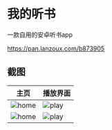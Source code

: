 # 我的听书

一款自用的安卓听书app

https://pan.lanzoux.com/b873905

## 截图

主页 | 播放界面
---------|---------
![home](https://raw.githubusercontents.com/liu673cn/tingshu/main/art/home.jpg) | ![play](https://raw.githubusercontents.com/liu673cn/tingshu/main/art/play.jpg)
![home](https://raw.githubusercontents.com/liu673cn/book/main/img/y01.jpg) | ![play](https://raw.githubusercontents.com/liu673cn/book/main/img/y02.jpg)
